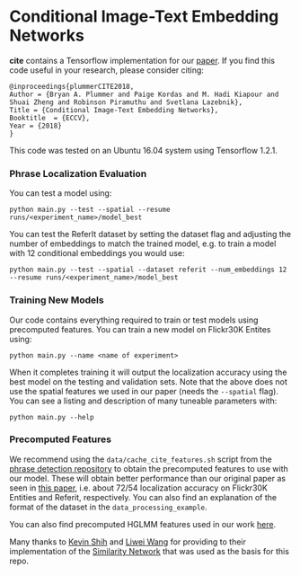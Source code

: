 # Conditional Image-Text Embedding Networks

**cite** contains a Tensorflow implementation for our [paper](https://arxiv.org/abs/1711.08389).  If you find this code useful in your research, please consider citing:

    @inproceedings{plummerCITE2018,
	Author = {Bryan A. Plummer and Paige Kordas and M. Hadi Kiapour and Shuai Zheng and Robinson Piramuthu and Svetlana Lazebnik},
	Title = {Conditional Image-Text Embedding Networks},
	Booktitle  = {ECCV},
	Year = {2018}
    }

This code was tested on an Ubuntu 16.04 system using Tensorflow 1.2.1.

### Phrase Localization Evaluation
You can test a model using:

    python main.py --test --spatial --resume runs/<experiment_name>/model_best

You can test the ReferIt dataset by setting the dataset flag and adjusting the number of embeddings to match the trained model, e.g. to train a model with 12 conditional embeddings you would use:

    python main.py --test --spatial --dataset referit --num_embeddings 12 --resume runs/<experiment_name>/model_best

### Training New Models
Our code contains everything required to train or test models using precomputed features.  You can train a new model on Flickr30K Entites using:

    python main.py --name <name of experiment>

When it completes training it will output the localization accuracy using the best model on the testing and validation sets.  Note that the above does not use the spatial features we used in our paper (needs the `--spatial` flag). You can see a listing and description of many tuneable parameters with:

    python main.py --help

### Precomputed Features

We recommend using the `data/cache_cite_features.sh` script from the [phrase detection repository](https://github.com/BryanPlummer/phrase_detection) to obtain the precomputed features to use with our model.  These will obtain better performance than our original paper as seen in [this paper](https://arxiv.org/pdf/1811.07212.pdf), i.e. about 72/54 localization accuracy on Flickr30K Entities and Referit, respectively.  You can also find an explanation of the format of the dataset in the `data_processing_example`.

You can also find precomputed HGLMM features used in our work [here](http://ai.bu.edu/grovle/).


Many thanks to [Kevin Shih](https://scholar.google.com/citations?user=4x3DhzAAAAAJ&hl=en) and [Liwei Wang](https://scholar.google.com/citations?user=qnbdnZEAAAAJ&hl=en) for providing to their implementation of the [Similarity Network](https://arxiv.org/abs/1704.03470) that was used as the basis for this repo.
